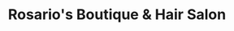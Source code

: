 ---
title: "Rosario's Boutique & Hair Salon"
url: /roanoke/rosarios-boutique-and-hair-salon/
shop: hairdresser
---